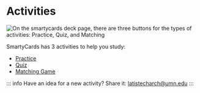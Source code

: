 # Activities

![On the smartycards deck page, there are three buttons for the types of activities: Practice, Quiz, and Matching](/img/deck-activities.png)

SmartyCards has 3 activities to help you study:

- [Practice]('/activities/practice-flashcards')
- [Quiz]('/activities/quiz')
- [Matching Game]('/activities/matching-game')

::: info
Have an idea for a new activity? Share it: [latistecharch@umn.edu](mailto:latistecharch@umn.edu)
:::
